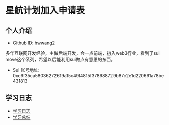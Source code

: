 # 星航计划加入申请表

## 个人介绍

* Github ID: [hwwang2](https://github.com/hwwang2)

多年互联网开发经验，主做后端开发，会一点前端，初入web3行业，看到了sui move这个系列，希望以后能利用sui做点有意思的东西。

* Sui 账号地址:  0xc6f35ca58036272619a15c49f4815f378688729b87c2e1d220661a78be431813


## 学习日志

* [学习日志](JOURNAL.md)
* [学习总结](SUMMARY.md)



